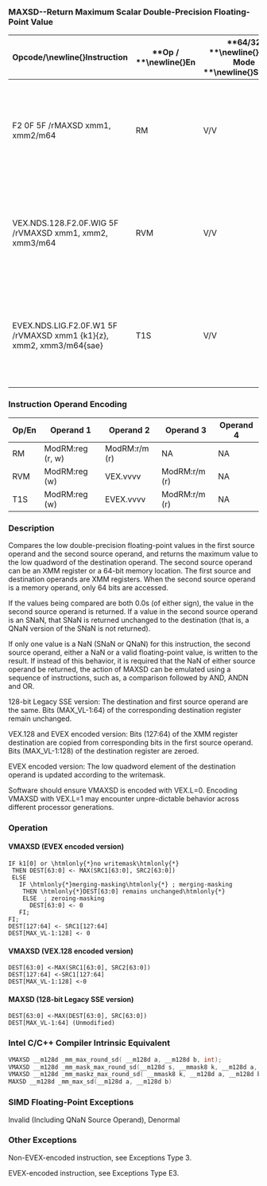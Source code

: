 ### MAXSD--Return Maximum Scalar Double-Precision Floating-Point Value


|**Opcode/**\newline{}**Instruction**|**Op / **\newline{}**En**|**64/32 **\newline{}**bit Mode **\newline{}**Support**|**CPUID **\newline{}**Feature **\newline{}**Flag**|**Description**|
|------------------------------------|-------------------------|------------------------------------------------------|--------------------------------------------------|---------------|
|F2 0F 5F /rMAXSD xmm1, xmm2/m64|RM|V/V|SSE2|Return the maximum scalar double-precision floating-point value between xmm2/m64 and xmm1.|
|VEX.NDS.128.F2.0F.WIG 5F /rVMAXSD xmm1, xmm2, xmm3/m64|RVM|V/V|AVX|Return the maximum scalar double-precision floating-point value between xmm3/m64 and xmm2.|
|EVEX.NDS.LIG.F2.0F.W1 5F /rVMAXSD xmm1 {k1}{z}, xmm2, xmm3/m64{sae}|T1S|V/V|AVX512F|Return the maximum scalar double-precision floating-point value between xmm3/m64 and xmm2.|
### Instruction Operand Encoding


|Op/En|Operand 1|Operand 2|Operand 3|Operand 4|
|-----|---------|---------|---------|---------|
|RM|ModRM:reg (r, w)|ModRM:r/m (r)|NA|NA|
|RVM|ModRM:reg (w)|VEX.vvvv|ModRM:r/m (r)|NA|
|T1S|ModRM:reg (w)|EVEX.vvvv|ModRM:r/m (r)|NA|
### Description


Compares the low double-precision floating-point values in the first source operand and the second source operand, and returns the maximum value to the low quadword of the destination operand. The second source operand can be an XMM register or a 64-bit memory location. The first source and destination operands are XMM registers. When the second source operand is a memory operand, only 64 bits are accessed. 

If the values being compared are both 0.0s (of either sign), the value in the second source operand is returned. If a value in the second source operand is an SNaN, that SNaN is returned unchanged to the destination (that is, a QNaN version of the SNaN is not returned).

If only one value is a NaN (SNaN or QNaN) for this instruction, the second source operand, either a NaN or a valid floating-point value, is written to the result. If instead of this behavior, it is required that the NaN of either source operand be returned, the action of MAXSD can be emulated using a sequence of instructions, such as, a comparison followed by AND, ANDN and OR. 

128-bit Legacy SSE version: The destination and first source operand are the same. Bits (MAX_VL-1:64) of the corresponding destination register remain unchanged.

VEX.128 and EVEX encoded version: Bits (127:64) of the XMM register destination are copied from corresponding bits in the first source operand. Bits (MAX_VL-1:128) of the destination register are zeroed.

EVEX encoded version: The low quadword element of the destination operand is updated according to the writemask.

Software should ensure VMAXSD is encoded with VEX.L=0. Encoding VMAXSD with VEX.L=1 may encounter unpre-dictable behavior across different processor generations.


### Operation
#### VMAXSD (EVEX encoded version)
```info-verb
IF k1[0] or \htmlonly{*}no writemask\htmlonly{*}
 THEN DEST[63:0]  <- MAX(SRC1[63:0], SRC2[63:0])
 ELSE 
   IF \htmlonly{*}merging-masking\htmlonly{*} ; merging-masking
    THEN \htmlonly{*}DEST[63:0] remains unchanged\htmlonly{*}
    ELSE  ; zeroing-masking
      DEST[63:0]  <- 0
   FI;
FI;
DEST[127:64]  <- SRC1[127:64]
DEST[MAX_VL-1:128]  <- 0
```
#### VMAXSD (VEX.128 encoded version)
```info-verb
DEST[63:0]  <-MAX(SRC1[63:0], SRC2[63:0])
DEST[127:64] <- SRC1[127:64]
DEST[MAX_VL-1:128] <- 0
```
#### MAXSD (128-bit Legacy SSE version)
```info-verb
DEST[63:0]  <-MAX(DEST[63:0], SRC[63:0])
DEST[MAX_VL-1:64] (Unmodified)
```

### Intel C/C++ Compiler Intrinsic Equivalent

```cpp
VMAXSD __m128d _mm_max_round_sd( __m128d a, __m128d b, int);
VMAXSD __m128d _mm_mask_max_round_sd(__m128d s, __mmask8 k, __m128d a, __m128d b, int);
VMAXSD __m128d _mm_maskz_max_round_sd( __mmask8 k, __m128d a, __m128d b, int);
MAXSD __m128d _mm_max_sd(__m128d a, __m128d b)
```
### SIMD Floating-Point Exceptions


Invalid (Including QNaN Source Operand), Denormal

### Other Exceptions


Non-EVEX-encoded instruction, see Exceptions Type 3.

EVEX-encoded instruction, see Exceptions Type E3.

